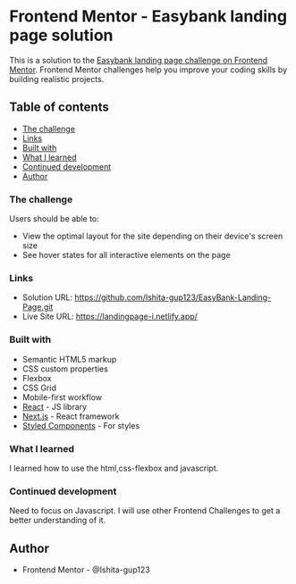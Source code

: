 # Frontend Mentor - Easybank landing page solution

This is a solution to the [Easybank landing page challenge on Frontend Mentor](https://www.frontendmentor.io/challenges/easybank-landing-page-WaUhkoDN). Frontend Mentor challenges help you improve your coding skills by building realistic projects. 

## Table of contents

  - [The challenge](#the-challenge)
  - [Links](#links)
  - [Built with](#built-with)
  - [What I learned](#what-i-learned)
  - [Continued development](#continued-development)
  - [Author](#author)

### The challenge
Users should be able to:
- View the optimal layout for the site depending on their device's screen size
- See hover states for all interactive elements on the page

### Links

- Solution URL: https://github.com/Ishita-gup123/EasyBank-Landing-Page.git
- Live Site URL: https://landingpage-i.netlify.app/

### Built with

- Semantic HTML5 markup
- CSS custom properties
- Flexbox
- CSS Grid
- Mobile-first workflow
- [React](https://reactjs.org/) - JS library
- [Next.js](https://nextjs.org/) - React framework
- [Styled Components](https://styled-components.com/) - For styles

### What I learned
I learned how to use the html,css-flexbox and javascript.

### Continued development
Need to focus on Javascript. I will use other Frontend Challenges to get a better understanding of it.
## Author
- Frontend Mentor - @Ishita-gup123
